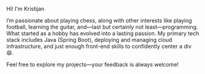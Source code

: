 Hi! I'm Kristijan


I’m passionate about playing chess, along with other interests like playing football, learning the guitar, and—last but certainly not least—programming. What started as a hobby has evolved into a lasting passion. 
My primary tech stack includes Java (Spring Boot), deploying and managing cloud infrastructure, and just enough front-end skills to confidently center a div 😄.


Feel free to explore my projects—your feedback is always welcome!
